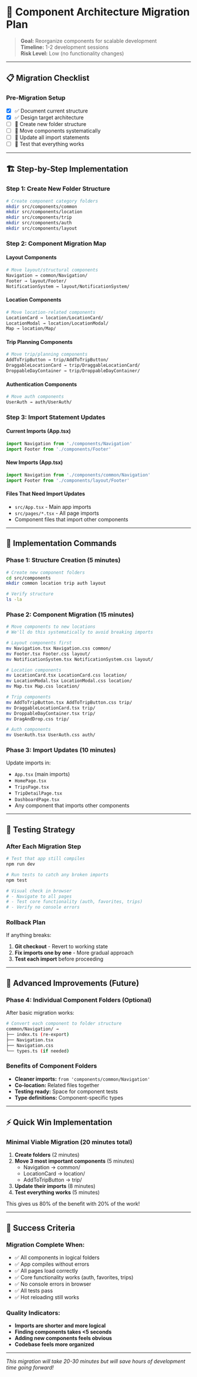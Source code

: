 # 🚀 Component Architecture Migration Plan

> **Goal:** Reorganize components for scalable development  
> **Timeline:** 1-2 development sessions  
> **Risk Level:** Low (no functionality changes)

---

## 📋 Migration Checklist

### **Pre-Migration Setup**
- [x] ✅ Document current structure
- [x] ✅ Design target architecture  
- [ ] 🎯 Create new folder structure
- [ ] 🎯 Move components systematically
- [ ] 🎯 Update all import statements
- [ ] 🎯 Test that everything works

---

## 🏗️ Step-by-Step Implementation

### **Step 1: Create New Folder Structure**
```bash
# Create component category folders
mkdir src/components/common
mkdir src/components/location  
mkdir src/components/trip
mkdir src/components/auth
mkdir src/components/layout
```

### **Step 2: Component Migration Map**

#### **Layout Components**
```bash
# Move layout/structural components
Navigation → common/Navigation/
Footer → layout/Footer/
NotificationSystem → layout/NotificationSystem/
```

#### **Location Components** 
```bash
# Move location-related components
LocationCard → location/LocationCard/
LocationModal → location/LocationModal/
Map → location/Map/
```

#### **Trip Planning Components**
```bash
# Move trip/planning components
AddToTripButton → trip/AddToTripButton/
DraggableLocationCard → trip/DraggableLocationCard/
DroppableDayContainer → trip/DroppableDayContainer/
```

#### **Authentication Components**
```bash
# Move auth components
UserAuth → auth/UserAuth/
```

### **Step 3: Import Statement Updates**

#### **Current Imports (App.tsx)**
```typescript
import Navigation from './components/Navigation'
import Footer from './components/Footer'
```

#### **New Imports (App.tsx)**
```typescript
import Navigation from './components/common/Navigation'  
import Footer from './components/layout/Footer'
```

#### **Files That Need Import Updates**
- `src/App.tsx` - Main app imports
- `src/pages/*.tsx` - All page imports
- Component files that import other components

---

## 🎯 Implementation Commands

### **Phase 1: Structure Creation (5 minutes)**
```bash
# Create new component folders
cd src/components
mkdir common location trip auth layout

# Verify structure
ls -la
```

### **Phase 2: Component Migration (15 minutes)**
```bash
# Move components to new locations
# We'll do this systematically to avoid breaking imports

# Layout components first
mv Navigation.tsx Navigation.css common/
mv Footer.tsx Footer.css layout/
mv NotificationSystem.tsx NotificationSystem.css layout/

# Location components
mv LocationCard.tsx LocationCard.css location/
mv LocationModal.tsx LocationModal.css location/
mv Map.tsx Map.css location/

# Trip components
mv AddToTripButton.tsx AddToTripButton.css trip/
mv DraggableLocationCard.tsx trip/
mv DroppableDayContainer.tsx trip/
mv DragAndDrop.css trip/

# Auth components  
mv UserAuth.tsx UserAuth.css auth/
```

### **Phase 3: Import Updates (10 minutes)**
Update imports in:
- `App.tsx` (main imports)
- `HomePage.tsx`
- `TripsPage.tsx` 
- `TripDetailPage.tsx`
- `DashboardPage.tsx`
- Any component that imports other components

---

## 🧪 Testing Strategy

### **After Each Migration Step**
```bash
# Test that app still compiles
npm run dev

# Run tests to catch any broken imports
npm test

# Visual check in browser
# - Navigate to all pages
# - Test core functionality (auth, favorites, trips)
# - Verify no console errors
```

### **Rollback Plan**
If anything breaks:
1. **Git checkout** - Revert to working state
2. **Fix imports one by one** - More gradual approach
3. **Test each import** before proceeding

---

## 🔧 Advanced Improvements (Future)

### **Phase 4: Individual Component Folders (Optional)**
After basic migration works:
```bash
# Convert each component to folder structure
common/Navigation/ → 
├── index.ts (re-export)
├── Navigation.tsx  
├── Navigation.css
└── types.ts (if needed)
```

### **Benefits of Component Folders**
- **Cleaner imports:** `from 'components/common/Navigation'`
- **Co-location:** Related files together
- **Testing ready:** Space for component tests
- **Type definitions:** Component-specific types

---

## ⚡ Quick Win Implementation 

### **Minimal Viable Migration (20 minutes total)**
1. **Create folders** (2 minutes)
2. **Move 3 most important components** (5 minutes)
   - Navigation → common/
   - LocationCard → location/  
   - AddToTripButton → trip/
3. **Update their imports** (8 minutes)
4. **Test everything works** (5 minutes)

This gives us 80% of the benefit with 20% of the work!

---

## 🎯 Success Criteria

### **Migration Complete When:**
- ✅ All components in logical folders
- ✅ App compiles without errors
- ✅ All pages load correctly
- ✅ Core functionality works (auth, favorites, trips)
- ✅ No console errors in browser
- ✅ All tests pass
- ✅ Hot reloading still works

### **Quality Indicators:**
- **Imports are shorter and more logical**
- **Finding components takes <5 seconds**
- **Adding new components feels obvious**
- **Codebase feels more organized**

---

*This migration will take 20-30 minutes but will save hours of development time going forward!*